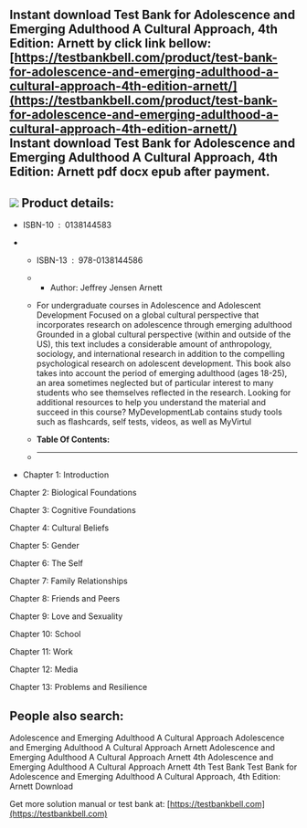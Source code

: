 Instant download **Test Bank for Adolescence and Emerging Adulthood A Cultural Approach, 4th Edition: Arnett** by click link bellow:  
[https://testbankbell.com/product/test-bank-for-adolescence-and-emerging-adulthood-a-cultural-approach-4th-edition-arnett/](https://testbankbell.com/product/test-bank-for-adolescence-and-emerging-adulthood-a-cultural-approach-4th-edition-arnett/)  
**Instant download Test Bank for Adolescence and Emerging Adulthood A Cultural Approach, 4th Edition: Arnett pdf docx epub after payment.**
-------------------------------------------------------------------------------------------------------------------------------------------


![](https://testbankbell.com/wp-content/uploads/2023/05/adolescence-and-emerging-adulthood-a-cultural-approach-arnett-4th-tb.jpg)
**Product details:**
--------------------


* ISBN-10 ‏ : ‎ 0138144583
* * ISBN-13 ‏ : ‎ 978-0138144586
  * * Author: Jeffrey Jensen Arnett
   
  * For undergraduate courses in Adolescence and Adolescent Development Focused on a global cultural perspective that incorporates research on adolescence through emerging adulthood Grounded in a global cultural perspective (within and outside of the US), this text includes a considerable amount of anthropology, sociology, and international research in addition to the compelling psychological research on adolescent development. This book also takes into account the period of emerging adulthood (ages 18-25), an area sometimes neglected but of particular interest to many students who see themselves reflected in the research. Looking for additional resources to help you understand the material and succeed in this course? MyDevelopmentLab contains study tools such as flashcards, self tests, videos, as well as MyVirtul
  * **Table Of Contents:**
  * ----------------------
 
* Chapter 1: Introduction

Chapter 2: Biological Foundations


Chapter 3: Cognitive Foundations


Chapter 4: Cultural Beliefs


Chapter 5: Gender


Chapter 6: The Self


Chapter 7: Family Relationships


Chapter 8: Friends and Peers


Chapter 9: Love and Sexuality


Chapter 10: School


Chapter 11: Work


Chapter 12: Media


Chapter 13: Problems and Resilience


**People also search:**
-----------------------


Adolescence and Emerging Adulthood A Cultural Approach
Adolescence and Emerging Adulthood A Cultural Approach Arnett
Adolescence and Emerging Adulthood A Cultural Approach Arnett 4th
Adolescence and Emerging Adulthood A Cultural Approach Arnett 4th Test Bank
Test Bank for Adolescence and Emerging Adulthood A Cultural Approach, 4th Edition: Arnett Download

   Get more solution manual or test bank at: [https://testbankbell.com](https://testbankbell.com)
